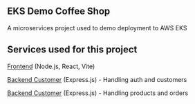 ## EKS Demo Coffee Shop 
A microservices project used to demo deployment to AWS EKS

## Services used for this project
[Frontend](https://github.com/MortredN/eks-demo-coffeeshop-frontend) (Node.js, React, Vite)

[Backend Customer](https://github.com/MortredN/eks-demo-coffeeshop-customer) (Express.js) - Handling auth and customers

[Backend Customer](https://github.com/MortredN/eks-demo-coffeeshop-shopping) (Express.js) - Handling products and orders
